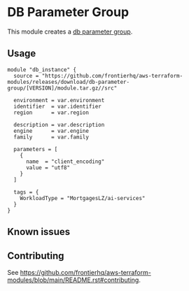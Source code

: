 # DB Parameter Group

This module creates a [db parameter group](https://registry.terraform.io/providers/hashicorp/aws/latest/docs/resources/db_parameter_group).

## Usage

```hcl
module "db_instance" {
  source = "https://github.com/frontierhq/aws-terraform-modules/releases/download/db-parameter-group/[VERSION]/module.tar.gz//src"

  environment = var.environment
  identifier  = var.identifier
  region      = var.region

  description = var.description
  engine      = var.engine
  family      = var.family

  parameters = [
    {
      name  = "client_encoding"
      value = "utf8"
    }
  ]

  tags = {
    WorkloadType = "MortgagesLZ/ai-services"
  }
}
```

## Known issues

## Contributing

See <https://github.com/frontierhq/aws-terraform-modules/blob/main/README.rst#contributing>.
